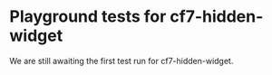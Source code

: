 # Playground tests for cf7-hidden-widget
We are still awaiting the first test run for cf7-hidden-widget.
